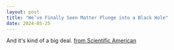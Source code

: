 ```yaml
---
layout: post
title: "We’ve Finally Seen Matter Plunge into a Black Hole"
date: 2024-05-25
---
```


And it's kind of a big deal. [from Scientific American](https://www.scientificamerican.com/article/black-holes-mysterious-plunging-region-matches-einsteins-predictions/) 
